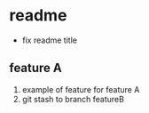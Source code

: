 # readme

* fix readme title

## feature A
1. example of feature for feature A
2. git stash to branch featureB

